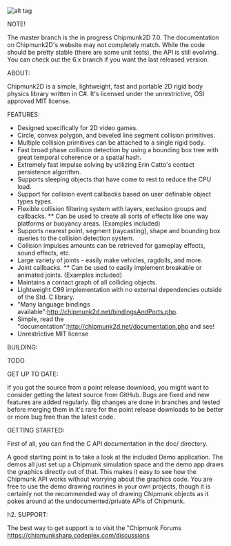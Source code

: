 ![alt tag](http://files.slembcke.net/chipmunk/logo/logo1_med.png)

NOTE!

The master branch is the in progress Chipmunk2D 7.0. The documentation on Chipmunk2D's website may not completely match. While the code should be pretty stable (there are some unit tests), the API is still evolving. You can check out the 6.x branch if you want the last released version.

ABOUT:

Chipmunk2D is a simple, lightweight, fast and portable 2D rigid body physics library written in C#. It's licensed under the unrestrictive, OSI approved MIT license.

FEATURES:

* Designed specifically for 2D video games.
* Circle, convex polygon, and beveled line segment collision primitives.
* Multiple collision primitives can be attached to a single rigid body.
* Fast broad phase collision detection by using a bounding box tree with great temporal coherence or a spatial hash.
* Extremely fast impulse solving by utilizing Erin Catto's contact persistence algorithm.
* Supports sleeping objects that have come to rest to reduce the CPU load.
* Support for collision event callbacks based on user definable object types types.
* Flexible collision filtering system with layers, exclusion groups and callbacks.
** Can be used to create all sorts of effects like one way platforms or buoyancy areas. (Examples included)
* Supports nearest point, segment (raycasting), shape and bounding box queries to the collision detection system.
* Collision impulses amounts can be retrieved for gameplay effects, sound effects, etc.
* Large variety of joints - easily make vehicles, ragdolls, and more.
* Joint callbacks.
** Can be used to easily implement breakable or animated joints. (Examples included)
* Maintains a contact graph of all colliding objects.
* Lightweight C99 implementation with no external dependencies outside of the Std. C library.
* "Many language bindings available":http://chipmunk2d.net/bindingsAndPorts.php.
* Simple, read the "documentation":http://chipmunk2d.net/documentation.php and see!
* Unrestrictive MIT license


BUILDING:

TODO


GET UP TO DATE:

If you got the source from a point release download, you might want to consider getting the latest source from GitHub. Bugs are fixed and new features are added regularly. Big changes are done in branches and tested before merging them in it's rare for the point release downloads to be better or more bug free than the latest code.


GETTING STARTED:

First of all, you can find the C API documentation in the doc/ directory.

A good starting point is to take a look at the included Demo application. The demos all just set up a Chipmunk simulation space and the demo app draws the graphics directly out of that. This makes it easy to see how the Chipmunk API works without worrying about the graphics code. You are free to use the demo drawing routines in your own projects, though it is certainly not the recommended way of drawing Chipmunk objects as it pokes around at the undocumented/private APIs of Chipmunk.


h2. SUPPORT:

The best way to get support is to visit the "Chipmunk Forums https://chipmunksharp.codeplex.com/discussions
